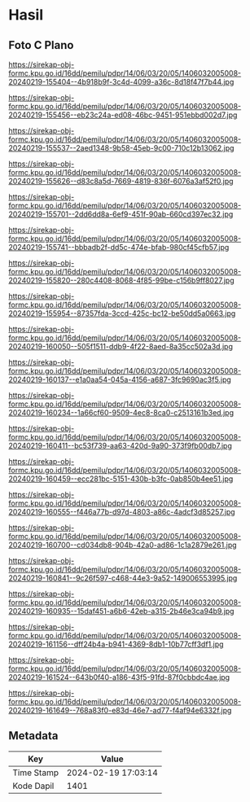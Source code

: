 # Hasil

## Foto C Plano

https://sirekap-obj-formc.kpu.go.id/16dd/pemilu/pdpr/14/06/03/20/05/1406032005008-20240219-155404--4b918b9f-3c4d-4099-a36c-8d18f47f7b44.jpg

https://sirekap-obj-formc.kpu.go.id/16dd/pemilu/pdpr/14/06/03/20/05/1406032005008-20240219-155456--eb23c24a-ed08-46bc-9451-951ebbd002d7.jpg

https://sirekap-obj-formc.kpu.go.id/16dd/pemilu/pdpr/14/06/03/20/05/1406032005008-20240219-155537--2aed1348-9b58-45eb-9c00-710c12b13062.jpg

https://sirekap-obj-formc.kpu.go.id/16dd/pemilu/pdpr/14/06/03/20/05/1406032005008-20240219-155626--d83c8a5d-7669-4819-836f-6076a3af52f0.jpg

https://sirekap-obj-formc.kpu.go.id/16dd/pemilu/pdpr/14/06/03/20/05/1406032005008-20240219-155701--2dd6dd8a-6ef9-451f-90ab-660cd397ec32.jpg

https://sirekap-obj-formc.kpu.go.id/16dd/pemilu/pdpr/14/06/03/20/05/1406032005008-20240219-155741--bbbadb2f-dd5c-474e-bfab-980cf45cfb57.jpg

https://sirekap-obj-formc.kpu.go.id/16dd/pemilu/pdpr/14/06/03/20/05/1406032005008-20240219-155820--280c4408-8068-4f85-99be-c156b9ff8027.jpg

https://sirekap-obj-formc.kpu.go.id/16dd/pemilu/pdpr/14/06/03/20/05/1406032005008-20240219-155954--87357fda-3ccd-425c-bc12-be50dd5a0663.jpg

https://sirekap-obj-formc.kpu.go.id/16dd/pemilu/pdpr/14/06/03/20/05/1406032005008-20240219-160050--505f1511-ddb9-4f22-8aed-8a35cc502a3d.jpg

https://sirekap-obj-formc.kpu.go.id/16dd/pemilu/pdpr/14/06/03/20/05/1406032005008-20240219-160137--e1a0aa54-045a-4156-a687-3fc9690ac3f5.jpg

https://sirekap-obj-formc.kpu.go.id/16dd/pemilu/pdpr/14/06/03/20/05/1406032005008-20240219-160234--1a66cf60-9509-4ec8-8ca0-c2513161b3ed.jpg

https://sirekap-obj-formc.kpu.go.id/16dd/pemilu/pdpr/14/06/03/20/05/1406032005008-20240219-160411--bc53f739-aa63-420d-9a90-373f9fb00db7.jpg

https://sirekap-obj-formc.kpu.go.id/16dd/pemilu/pdpr/14/06/03/20/05/1406032005008-20240219-160459--ecc281bc-5151-430b-b3fc-0ab850b4ee51.jpg

https://sirekap-obj-formc.kpu.go.id/16dd/pemilu/pdpr/14/06/03/20/05/1406032005008-20240219-160555--f446a77b-d97d-4803-a86c-4adcf3d85257.jpg

https://sirekap-obj-formc.kpu.go.id/16dd/pemilu/pdpr/14/06/03/20/05/1406032005008-20240219-160700--cd034db8-904b-42a0-ad86-1c1a2879e261.jpg

https://sirekap-obj-formc.kpu.go.id/16dd/pemilu/pdpr/14/06/03/20/05/1406032005008-20240219-160841--9c26f597-c468-44e3-9a52-149006553995.jpg

https://sirekap-obj-formc.kpu.go.id/16dd/pemilu/pdpr/14/06/03/20/05/1406032005008-20240219-160935--15daf451-a6b6-42eb-a315-2b46e3ca94b9.jpg

https://sirekap-obj-formc.kpu.go.id/16dd/pemilu/pdpr/14/06/03/20/05/1406032005008-20240219-161156--dff24b4a-b941-4369-8db1-10b77cff3df1.jpg

https://sirekap-obj-formc.kpu.go.id/16dd/pemilu/pdpr/14/06/03/20/05/1406032005008-20240219-161524--643b0f40-a186-43f5-91fd-87f0cbbdc4ae.jpg

https://sirekap-obj-formc.kpu.go.id/16dd/pemilu/pdpr/14/06/03/20/05/1406032005008-20240219-161649--768a83f0-e83d-46e7-ad77-f4af94e6332f.jpg


## Metadata

| Key        | Value               |
| ---------- | ------------------- |
| Time Stamp | 2024-02-19 17:03:14 |
| Kode Dapil | 1401                |



